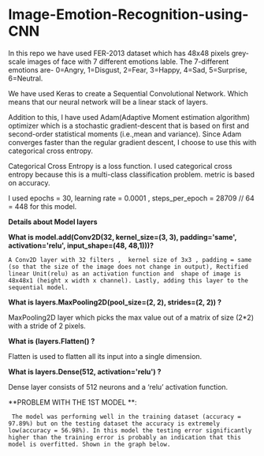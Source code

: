 # Image-Emotion-Recognition-using-CNN


In this repo we have used FER-2013 dataset which has 48x48 pixels grey-scale images of face with 7 different emotions lable. The 7-different emotions are- 0=Angry, 1=Disgust, 2=Fear, 3=Happy, 4=Sad, 5=Surprise, 6=Neutral. 

We have used Keras to create a Sequential Convolutional Network. Which means that our neural network will be a linear stack of layers. 

Addition to this, I have used Adam(Adaptive Moment estimation algorithm) optimizer which is a stochastic gradient-descent that is based on first and second-order statistical moments (i.e.,mean and variance).  Since Adam converges faster than the regular gradient descent, I choose to use this with categorical cross entropy.

Categorical Cross Entropy is a loss function. I used categorical cross entropy because this is a multi-class classification problem. metric is based on accuracy.

I used epochs = 30, learning rate = 0.0001 , steps_per_epoch = 28709 // 64 = 448 for this model. 

****Details about Model layers****

**What is model.add(Conv2D(32, kernel_size=(3, 3), padding='same', activation='relu', input_shape=(48, 48,1)))?**
    
    A Conv2D layer with 32 filters ,  kernel size of 3x3 , padding = same (so that the size of the image does not change in output), Rectified linear Unit(relu) as an activation function and  shape of image is 48x48x1 (height x width x channel). Lastly, adding this layer to the sequential model.

**What is layers.MaxPooling2D(pool_size=(2, 2), strides=(2, 2)) ?**
  
  MaxPooling2D layer which picks the max value out of a matrix of size (2*2) with a stride of 2 pixels.

**What is (layers.Flatten() ?**
  
  Flatten is used to flatten all its input into a single dimension.

**What is layers.Dense(512, activation='relu') ?**
  
  Dense layer consists of 512 neurons and a ‘relu’ activation function.


**PROBLEM WITH THE 1ST MODEL **:
     
     The model was performing well in the training dataset (accuracy = 97.89%) but on the testing dataset the accuracy is extremely low(accuracy = 56.98%). In this model the testing error significantly higher than the training error is probably an indication that this model is overfitted. Shown in the graph below.
